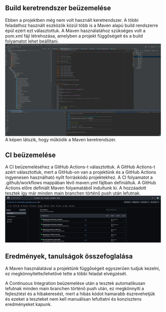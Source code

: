 ## Build keretrendszer beüzemelése
Ebben a projektben még nem volt használt keretrendszer.
A többi feladathoz használt eszközök közül több is a Maven alapú build rendszerre épül ezért ezt választottuk.
A Maven használatához szükséges volt a pom.xml fájl létrehozása, amelyben a projekt függőségeit és a build folyamatot lehet beállítani.
![Maven keretrendszer](Kepernyokepek/5Maven_kepek/maven.png)
A képen látszik, hogy működik a Maven keretrendszer.

## CI beüzemelése
A CI beüzemeléséhez a GitHub Actions-t választottuk.
A GitHub Actions-t azért választottuk, mert a GitHub-on van a projektünk és a GitHub Actions ingyenesen használható nyílt forráskódú projektekhez.
A CI folyamatot a .github/workflows mappában lévő maven.yml fájlban definiáltuk.
A GitHub Actions előre definiált Maven folyamatából indultunk ki.
A hozzáadott tesztek így már minden main branchen történő push után lefutnak.
![GitHub Actions](Kepernyokepek/5Maven_kepek/github_actions.png)

## Eredmények, tanulságok összefoglalása
A Maven használatával a projektünk függőségeit egyszerűen tudjuk kezelni, ez megkönnyítette/lehetővé tette a többi feladat elvégzését.

A Continuous Integration beüzemelése után a tesztek automatikusan lefutnak minden main branchen történő push után, ez megkönnyíti a fejlesztést és a hibakeresést, mert a hibás kódot hamarabb észrevehetjük és ezeket a teszteket nem kell manuálisan lefuttatni és konzisztens eredményeket kapunk.

